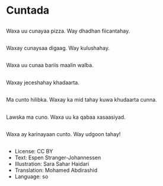 # Cuntada

##
Waxa uu cunayaa pizza. Way dhadhan fiicantahay.

##
Waxay cunaysaa digaag. Way kulushahay.

##
Waxa uu cunaa bariis maalin walba.

##
Waxay jeceshahay khadaarta.

##
Ma cunto hilibka. Waxay ka mid tahay kuwa khudaarta cunna.

##
Lawska ma cuno. Waxa uu ka qabaa xasaasiyad.

##
Waxa ay karinayaan cunto. Way udgoon tahay!

##
* License: CC BY
* Text: Espen Stranger-Johannessen
* Illustration: Sara Sahar Haidari
* Translation: Mohamed Abdirashid
* Language: so
